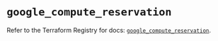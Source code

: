 # `google_compute_reservation`

Refer to the Terraform Registry for docs: [`google_compute_reservation`](https://registry.terraform.io/providers/hashicorp/google/6.30.0/docs/resources/compute_reservation).
